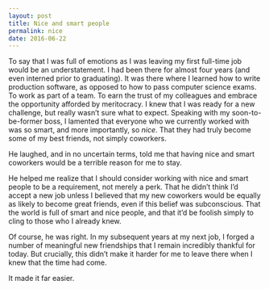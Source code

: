 ```yaml
---
layout: post
title: Nice and smart people
permalink: nice
date: 2016-06-22
---
```


To say that I was full of emotions as I was leaving my first full-time job would be an understatement. I had been there for almost four years (and even interned prior to graduating). It was there where I learned how to write production software, as opposed to how to pass computer science exams. To work as part of a team. To earn the trust of my colleagues and embrace the opportunity afforded by meritocracy. I knew that I was ready for a new challenge, but really wasn’t sure what to expect. Speaking with my soon-to-be-former boss, I lamented that everyone who we currently worked with was so smart, and more importantly, so _nice_. That they had truly become some of my best friends, not simply coworkers.

He laughed, and in no uncertain terms, told me that having nice and smart coworkers would be a terrible reason for me to stay.

He helped me realize that I should consider working with nice and smart people to be a requirement, not merely a perk. That he didn’t think I’d accept a new job unless I believed that my new coworkers would be equally as likely to become great friends, even if this belief was subconscious. That the world is full of smart and nice people, and that it’d be foolish simply to cling to those who I already knew.

Of course, he was right. In my subsequent years at my next job, I forged a number of meaningful new friendships that I remain incredibly thankful for today. But crucially, this didn’t make it harder for me to leave there when I knew that the time had come.

It made it far easier.
